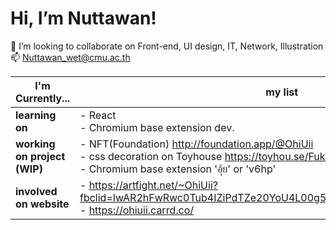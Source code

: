 # Hi, I’m Nuttawan!
💞️ I’m looking to collaborate on Front-end, UI design, IT, Network, Illustration <br>
📫 Nuttawan_wet@cmu.ac.th

| I'm Currently... | my list |
| --- | --- |
| <b> learning on </b> | - React <br> - Chromium base extension dev. |
| <b> working on project (WIP) </b> | - NFT(Foundation) http://foundation.app/@OhiUii <br> - css decoration on Toyhouse https://toyhou.se/FukumiOhi <br> - Chromium base extension 'อุ้ย' or 'v6hp'  |
| <b> involved on website </b> | - https://artfight.net/~OhiUii?fbclid=IwAR2hFwRwc0Tub4IZiPdTZe20YoU4L00g5V2dve2Grul4UBvDIiRuSWh7c6M <br> - https://ohiuii.carrd.co/ |
 

<!---
OhiUii/OhiUii is a ✨ special ✨ repository because its `README.md` (this file) appears on your GitHub profile.
You can click the Preview link to take a look at your changes.
--->
